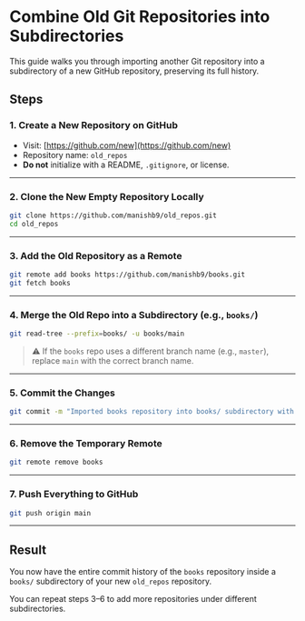 # Combine Old Git Repositories into Subdirectories

This guide walks you through importing another Git repository into a subdirectory of a new GitHub repository, preserving its full history.

## Steps

### 1. Create a New Repository on GitHub

- Visit: [https://github.com/new](https://github.com/new)
- Repository name: `old_repos`
- **Do not** initialize with a README, `.gitignore`, or license.

---

### 2. Clone the New Empty Repository Locally

```bash
git clone https://github.com/manishb9/old_repos.git
cd old_repos
```

---

### 3. Add the Old Repository as a Remote

```bash
git remote add books https://github.com/manishb9/books.git
git fetch books
```

---

### 4. Merge the Old Repo into a Subdirectory (e.g., `books/`)

```bash
git read-tree --prefix=books/ -u books/main
```

> ⚠️ If the `books` repo uses a different branch name (e.g., `master`), replace `main` with the correct branch name.

---

### 5. Commit the Changes

```bash
git commit -m "Imported books repository into books/ subdirectory with full history"
```

---

### 6. Remove the Temporary Remote

```bash
git remote remove books
```

---

### 7. Push Everything to GitHub

```bash
git push origin main
```

---

## Result

You now have the entire commit history of the `books` repository inside a `books/` subdirectory of your new `old_repos` repository.

You can repeat steps 3–6 to add more repositories under different subdirectories.
